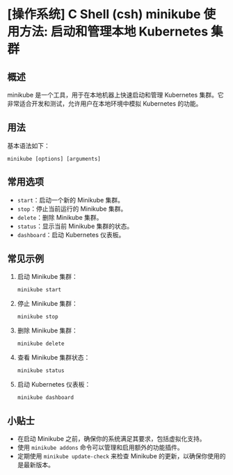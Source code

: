 # [操作系统] C Shell (csh) minikube 使用方法: 启动和管理本地 Kubernetes 集群

## 概述
minikube 是一个工具，用于在本地机器上快速启动和管理 Kubernetes 集群。它非常适合开发和测试，允许用户在本地环境中模拟 Kubernetes 的功能。

## 用法
基本语法如下：
```
minikube [options] [arguments]
```

## 常用选项
- `start`：启动一个新的 Minikube 集群。
- `stop`：停止当前运行的 Minikube 集群。
- `delete`：删除 Minikube 集群。
- `status`：显示当前 Minikube 集群的状态。
- `dashboard`：启动 Kubernetes 仪表板。

## 常见示例
1. 启动 Minikube 集群：
   ```shell
   minikube start
   ```

2. 停止 Minikube 集群：
   ```shell
   minikube stop
   ```

3. 删除 Minikube 集群：
   ```shell
   minikube delete
   ```

4. 查看 Minikube 集群状态：
   ```shell
   minikube status
   ```

5. 启动 Kubernetes 仪表板：
   ```shell
   minikube dashboard
   ```

## 小贴士
- 在启动 Minikube 之前，确保你的系统满足其要求，包括虚拟化支持。
- 使用 `minikube addons` 命令可以管理和启用额外的功能插件。
- 定期使用 `minikube update-check` 来检查 Minikube 的更新，以确保你使用的是最新版本。
